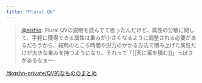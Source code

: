 ```yaml
---
title: "Plural QV"
---
```


> [@nishio](https://twitter.com/nishio/status/1661420313178165248): Plural QVの説明を読んでて思ったんだけど、属性の分散に関して、手軽に獲得できる属性は重みが小さくなるように調整される必要があるだろうから、結局のところ時間や労力のかかる方法で積み上げた属性だけが大きな重みを持つようになり、それって「[[天に富を積む]]」っぽさがあるなぁ〜

[/tkgshn-private/QV的なもののまとめ](https://scrapbox.io/tkgshn-private/QV的なもののまとめ)
